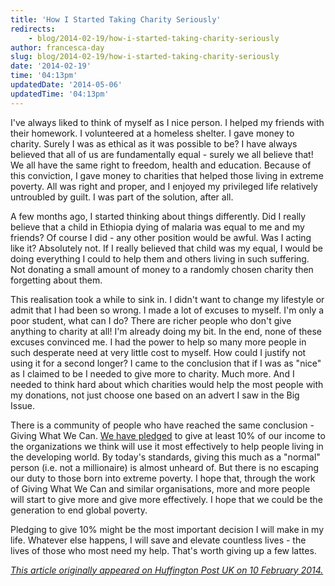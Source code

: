 ```yaml
---
title: 'How I Started Taking Charity Seriously'
redirects:
    - blog/2014-02-19/how-i-started-taking-charity-seriously
author: francesca-day
slug: blog/2014-02-19/how-i-started-taking-charity-seriously
date: '2014-02-19'
time: '04:13pm'
updatedDate: '2014-05-06'
updatedTime: '04:13pm'
---
```

I've always liked to think of myself as I nice person. I helped my friends with their homework. I volunteered at a homeless shelter. I gave money to charity. Surely I was as ethical as it was possible to be? I have always believed that all of us are fundamentally equal - surely we all believe that! We all have the same right to freedom, health and education. Because of this conviction, I gave money to charities that helped those living in extreme poverty. All was right and proper, and I enjoyed my privileged life relatively untroubled by guilt. I was part of the solution, after all.

A few months ago, I started thinking about things differently. Did I really believe that a child in Ethiopia dying of malaria was equal to me and my friends? Of course I did - any other position would be awful. Was I acting like it? Absolutely not. If I really believed that child was my equal, I would be doing everything I could to help them and others living in such suffering. Not donating a small amount of money to a randomly chosen charity then forgetting about them.

This realisation took a while to sink in. I didn't want to change my lifestyle or admit that I had been so wrong. I made a lot of excuses to myself. I'm only a poor student, what can I do? There are richer people who don't give anything to charity at all! I'm already doing my bit. In the end, none of these excuses convinced me. I had the power to help so many more people in such desperate need at very little cost to myself. How could I justify not using it for a second longer? I came to the conclusion that if I was as "nice" as I claimed to be I needed to give more to charity. Much more. And I needed to think hard about which charities would help the most people with my donations, not just choose one based on an advert I saw in the Big Issue.

There is a community of people who have reached the same conclusion - Giving What We Can. [We have pledged](http://www.givingwhatwecan.org/how-to-give/why-pledge) to give at least 10% of our income to the organizations we think will use it most effectively to help people living in the developing world. By today's standards, giving this much as a "normal" person (i.e. not a millionaire) is almost unheard of. But there is no escaping our duty to those born into extreme poverty. I hope that, through the work of Giving What We Can and similar organisations, more and more people will start to give more and give more effectively. I hope that we could be the generation to end global poverty.

Pledging to give 10% might be the most important decision I will make in my life. Whatever else happens, I will save and elevate countless lives - the lives of those who most need my help. That's worth giving up a few lattes.

[_This article originally appeared on Huffington Post UK on 10 February 2014._](http://www.huffingtonpost.co.uk/francesca-day/how-i-started-taking-char_b_4762924.html)